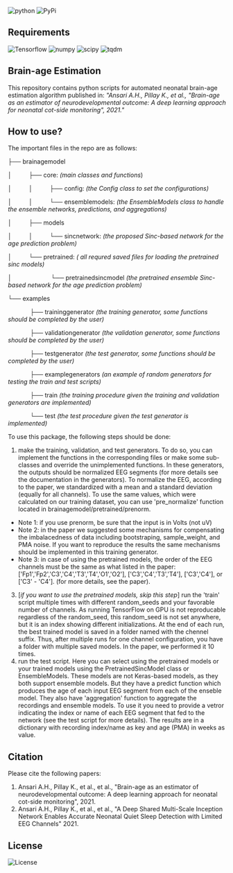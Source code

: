 ![python](https://img.shields.io/static/v1?label=python&message=3.6%20%7C%203.7%20%7C%203.8&color=blue) ![PyPi](https://img.shields.io/static/v1?label=pypi%20package&message=2.5.0&color=blue)

## Requirements
![Tensorflow](https://img.shields.io/static/v1?label=tensorflow&message=2.1&color=green) ![numpy](https://img.shields.io/static/v1?label=numpy&message=1.18&color=green) ![scipy](https://img.shields.io/static/v1?label=scipy&message=1.4&color=green) ![tqdm](https://img.shields.io/static/v1?label=tqdm&message=4.43&color=green)

## Brain-age Estimation
This repository contains python scripts for automated neonatal brain-age estimation algorithm published in:
*"Ansari A.H., Pillay K., et al., "Brain-age as an estimator of neurodevelopmental outcome: A deep learning approach for neonatal cot-side monitoring", 2021."*

## How to use?
The important files in the repo are as follows:

├──  brainagemodel

│&nbsp;&nbsp;&nbsp;&nbsp;&nbsp;&nbsp;&nbsp;&nbsp;&nbsp;&nbsp;├──  core:   *(main classes and functions*)

│&nbsp;&nbsp;&nbsp;&nbsp;&nbsp;&nbsp;&nbsp;&nbsp;&nbsp;&nbsp;│&nbsp;&nbsp;&nbsp;&nbsp;&nbsp;&nbsp;&nbsp;&nbsp;&nbsp;&nbsp;├──   config: *(the Config class to set the configurations)*

│&nbsp;&nbsp;&nbsp;&nbsp;&nbsp;&nbsp;&nbsp;&nbsp;&nbsp;&nbsp;│&nbsp;&nbsp;&nbsp;&nbsp;&nbsp;&nbsp;&nbsp;&nbsp;&nbsp;&nbsp;└──   ensemblemodels: *(the EnsembleModels class to handle the ensemble networks, predictions, and aggregations)*

│&nbsp;&nbsp;&nbsp;&nbsp;&nbsp;&nbsp;&nbsp;&nbsp;&nbsp;&nbsp;├──  models

│&nbsp;&nbsp;&nbsp;&nbsp;&nbsp;&nbsp;&nbsp;&nbsp;&nbsp;&nbsp;│&nbsp;&nbsp;&nbsp;&nbsp;&nbsp;&nbsp;&nbsp;&nbsp;&nbsp;&nbsp;└──   sincnetwork: *(the proposed Sinc-based network for the age prediction problem)*

│&nbsp;&nbsp;&nbsp;&nbsp;&nbsp;&nbsp;&nbsp;&nbsp;&nbsp;&nbsp;└──  pretrained: *( all requred saved files for loading the pretrained sinc models)*

│&nbsp;&nbsp;&nbsp;&nbsp;&nbsp;&nbsp;&nbsp;&nbsp;&nbsp;&nbsp;&nbsp;&nbsp;&nbsp;&nbsp;&nbsp;&nbsp;&nbsp;&nbsp;&nbsp;&nbsp;&nbsp;&nbsp;&nbsp;└──   pretrainedsincmodel *(the pretrained  ensemble Sinc-based network for the age prediction problem)*

└──  examples

&nbsp;&nbsp;&nbsp;&nbsp;&nbsp;&nbsp;&nbsp;&nbsp;&nbsp;&nbsp;&nbsp;&nbsp;&nbsp;├──  traininggenerator  *(the training generator, some functions should be completed by the user)*

&nbsp;&nbsp;&nbsp;&nbsp;&nbsp;&nbsp;&nbsp;&nbsp;&nbsp;&nbsp;&nbsp;&nbsp;&nbsp;├──  validationgenerator  *(the validation generator, some functions should be completed by the user)*

&nbsp;&nbsp;&nbsp;&nbsp;&nbsp;&nbsp;&nbsp;&nbsp;&nbsp;&nbsp;&nbsp;&nbsp;&nbsp;├──  testgenerator  *(the test generator, some functions should be completed by the user)*

&nbsp;&nbsp;&nbsp;&nbsp;&nbsp;&nbsp;&nbsp;&nbsp;&nbsp;&nbsp;&nbsp;&nbsp;&nbsp;├──  examplegenerators  *(an example of random generators for testing the train and test scripts)*

&nbsp;&nbsp;&nbsp;&nbsp;&nbsp;&nbsp;&nbsp;&nbsp;&nbsp;&nbsp;&nbsp;&nbsp;&nbsp;├──  train  *(the training procedure given the training and validation generators are implemented)*

&nbsp;&nbsp;&nbsp;&nbsp;&nbsp;&nbsp;&nbsp;&nbsp;&nbsp;&nbsp;&nbsp;&nbsp;&nbsp;└──   test  *(the test procedure given the test generator is implemented)*


To use this package, the following steps should be done:
1. make the training, validation, and test generators. To do so, you can implement the functions in the corresponding files or make some sub-classes and override the unimplemented functions. In these generators, the outputs should be normalized EEG segments (for more details see the documentation in the generators). To normalize the EEG, according to the paper, we standardized with a mean and a standard deviation (equally for all channels). To use the same values, which were calculated on our training dataset, you can use 'pre_normalize' function located in brainagemodel/pretrained/prenorm.
  * Note 1: if you use prenorm, be sure that the input is in Volts (not uV)
  * Note 2: in the paper we suggested some mechanisms for compensating the imbalacedness of data including bootstraping, sample_weight, and PMA noise. If you want to reproduce the results the same mechanisms should be implemented in this training generator.
  * Note 3: in case of using the pretrained models, the order of the EEG channels must be the same as what listed in the paper: ['Fp1','Fp2','C3','C4','T3','T4','O1','O2'], ['C3','C4','T3','T4'], ['C3','C4'], or ['C3' - 'C4']. (for more details, see the paper).
3.  [*if you want to use the pretrained models, skip this step*] run the 'train' script multiple times with different random_seeds and your favorable number of channels. As running TensorFlow on GPU is not reproducable regardless of the random_seed, this random_seed is not set anywhere, but it is an index showing different initializations. At the end of each run, the best trained model is saved in a folder named with the chennel suffix. Thus, after multiple runs for one channel configuration, you have a folder with multiple saved models. In the paper, we performed it 10 times.
4.  run the test script. Here you can select using the pretrained models or your trained models using the PretrainedSincModel class or EnsembleModels. These models are not Keras-based models, as they both support ensemble models. But they have a predict function which produces the age of each input EEG segment from each of the enseble model. They also have 'aggregation' function to aggregate the recordings and ensemble models. To use it you need to provide a vetror indicating the index or name of each EEG segment that fed to the network (see the test script for more details). The results are in a dictionary with recording index/name as key and age (PMA) in weeks as value.

## Citation
Please cite the following papers: 
1. Ansari A.H., Pillay K., et al., et al., "Brain-age as an estimator of neurodevelopmental outcome: A deep learning approach for neonatal cot-side monitoring", 2021. 
2. Ansari A.H., Pillay K., et al., et al., "A Deep Shared Multi-Scale Inception Network Enables Accurate Neonatal Quiet Sleep Detection with Limited EEG Channels" 2021.

## License
![License](https://img.shields.io/static/v1?label=License&message=MIT&color=green)

